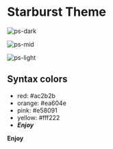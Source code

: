 # Starburst Theme

![ps-dark](https://psan.me/Dk8YZU.png)

![ps-mid](https://psan.me/zRFbVP.png)

![ps-light](https://psan.me/Dk8YZU.png)

## Syntax colors

- red: #ac2b2b
- orange: #ea604e
- pink: #e58091
- yellow: #fff222
- **_Enjoy_**

**Enjoy**
